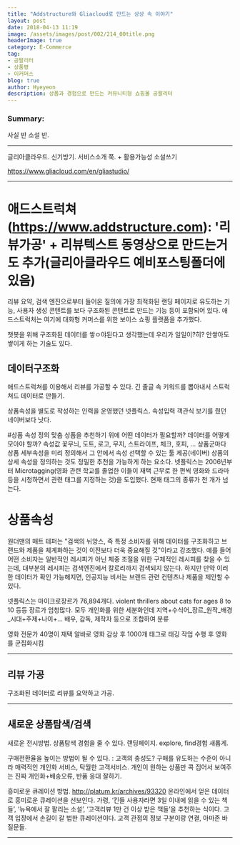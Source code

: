 ```yaml
---
title: "Addstructure와 Gliacloud로 만드는 상상 속 이야기"
layout: post
date: 2018-04-13 11:19
image: /assets/images/post/002/214_00title.png
headerImage: true
category: E-Commerce
tag:
- 공팔리터
- 상품평
- 이커머스
blog: true
author: Hyeyeon
description: 상품과 경험으로 만드는 커뮤니티형 쇼핑몰 공팔리터
---
```


### Summary:

사실 반 소설 반.

---

글리아클라우드. 신기방기. 서비스소개 쭉. + 활용가능성 소설쓰기

https://www.gliacloud.com/en/gliastudio/

---

# 애드스트럭쳐(https://www.addstructure.com): '리뷰가공' + 리뷰텍스트 동영상으로 만드는거도 추가(글리아클라우드 예비포스팅폴더에 있음)
리뷰 요약, 검색 엔진으로부터 들어온 질의에 가장 최적화된 랜딩 페이지로 유도하는 기능, 사용자 생성 콘텐트를 보다 구조화된 콘텐트로 만드는 기능 등이 포함되어 있다. 애드스트럭처는 여기에 대화형 커머스를 위한 보이스 쇼핑 플랫폼을 추가했다.

챗봇을 위해 구조화된 데이터를 쌓ㅇ야된다고 생각했는데 우리가 일일이?히? 안쌓아도 쌓이게 하는 기술도 있다.


## 데이터구조화

애드스트럭쳐를 이용해서 리뷰를 가공할 수 있다. 긴 줄글 속 키워드를 뽑아내서 스트럭쳐드 데이터로 만들기.

상품속성을 별도로 작성하는 인력을 운영했던 넷플릭스. 속성입력 객관식 보기를 줬던 네이버보다 낫다.

#상품 속성 정의
맞춤 상품을 추천하기 위에 어떤 데이터가 필요할까? 데이터를 어떻게 모아야 할까?
속성값 꽃무늬, 도트, 로고, 무지, 스트라이프, 체크, 호피, ...
상품군마다 상품 세부속성을 미리 정의해서 그 안에서 속성 선택할 수 있는 툴 제공(네이버)
상품의 상세 속성을 정의하는 것도 정밀한 추천을 가능하게 하는 요소다. 넷플릭스는 2006년부터 Microtagging(영화 관련 학교를 졸업한 이들이 재택 근무로 한 편씩 영화와 드라마 등을 시청하면서 관련 태그를 지정하는 것)을 도입했다. 현재 태그의 종류가 천 개가 넘는다.

# 상품속성
원더맨의 매트 테퍼는 "검색의 뉘앙스, 즉 특정 소비자를 위해 데이터를 구조화하고 브랜드와 제품을 체계화하는 것이 이전보다 더욱 중요해질 것"이라고 강조했다. 예를 들어 어떤 소비자는 일반적인 레시피가 아닌 체중 조절을 위한 구체적인 레시피를 찾을 수 있는데, 대부분의 레시피는 검색엔진에서 칼로리까지 검색되지 않는다. 하지만 만약 이러한 데이터가 확인 가능해지면, 인공지능 비서는 브랜드 관련 컨텐츠나 제품을 제안할 수 있다.

넷플릭스는 마이크로장르가 76,894개다.
violent thrillers about cats for ages 8 to 10
등등 장르가 엄청많다.
모두 개인화를 위한 세분화인데
지역+수식어_장르_원작_배경_시대+주제+나이+... 배우, 감독, 제작자 등으로 조합하여 분류

영화 전문가 40명이 재택 알바로 영화 감상 후 1000개 태그로 태깅 작업 수행 후 영화를 군집화시킴

---

## 리뷰 가공

구조화된 데이터로 리뷰를 요약하고 가공.

---

## 새로운 상품탐색/검색

새로운 전시방법. 상품탐색 경험을 줄 수 있다. 랜딩페이지.
explore, find경험 새롭게.

구매전환율을 높이는 방법이 될 수 있다. : 고객의 충성도?
구매를 유도하는 수준이 아니라 매력적인 개인화 서비스, 탁월한 고객서비스.
개인이 원하는 상품만 콕 집어서 보여주는 진짜 개인화+배송오류, 반품 응대 잘하기.

흥미로운 큐레이션 방법.
http://platum.kr/archives/93320
온라인에서 얻은 데이터로 흥미로운 큐레이션을 선보인다. 가령, ‘킨들 사용자라면 3일 이내에 읽을 수 있는 책들’, ‘뉴욕에서 잘 팔리는 소설’, ‘고객리뷰 1만 건 이상 받은 책들’을 추천하는 식이다. 고객 입장에서 손길이 갈 법한 큐레이션이다.
고객 관점의 정보 구분이랑 연결, 아마존 바 질문들.

---
